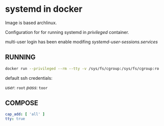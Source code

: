 # systemd in docker


Image is based archlinux.

Configuration for for running systemd in *privileged* container.

multi-user login has been enable modifing
*systemd-user-sessions.services*

## RUNNING

``` bash
docker run --privileged --rm --tty -v /sys/fs/cgroup:/sys/fs/cgroup:ro rhoit/sysd
```

default ssh credentials:

*user*: `root` *pass*: `toor`

## COMPOSE

```yaml
cap_add: [ 'all' ]
tty: true
```

